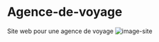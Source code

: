 # Agence-de-voyage
Site web pour une agence de voyage 
![image-site](https://user-images.githubusercontent.com/37422000/81961881-44bcf280-9613-11ea-89ae-372ed43dac04.gif)
